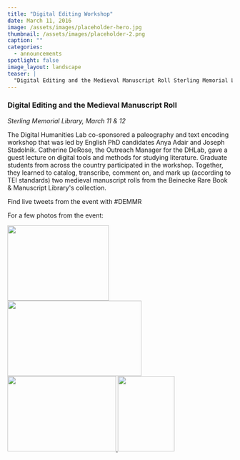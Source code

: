 ```yaml
---
title: "Digital Editing Workshop"
date: March 11, 2016
image: /assets/images/placeholder-hero.jpg
thumbnail: /assets/images/placeholder-2.png
caption: ""
categories: 
  - announcements
spotlight: false 
image_layout: landscape
teaser: |
  "Digital Editing and the Medieval Manuscript Roll Sterling Memorial Library, March 11 & 12 The Digital Humanities Lab co-sponsored a paleography and text encoding workshop that was led by..."
---
```


<h3>Digital Editing and the Medieval Manuscript Roll</h3>
<em>Sterling Memorial Library, March 11 &amp; 12</em>
   
The Digital Humanities Lab co-sponsored a paleography and text encoding workshop that was led by English PhD candidates Anya Adair and Joseph Stadolnik. Catherine DeRose, the Outreach Manager for the DHLab, gave a guest lecture on digital tools and methods for studying literature. Graduate students from across the country participated in the workshop. Together, they learned to catalog, transcribe, comment on, and mark up (according to TEI standards) two medieval manuscript rolls from the Beinecke Rare Book &amp; Manuscript Library's collection.
   
Find live tweets from the event with #DEMMR
   
For a few photos from the event:
   
<a href="http://web.library.yale.edu/sites/default/files/images/DEMMR3.jpg">
  <img alt="" height="169" src="http://web.library.yale.edu/sites/default/files/resize/images/DEMMR3-227x169.jpg" width="227"/>
</a>
<a href="http://web.library.yale.edu/sites/default/files/images/DEMMR.jpg">
  <img alt="" height="169" src="http://web.library.yale.edu/sites/default/files/resize/images/DEMMR-300x169.jpg" width="300"/>
</a>
<a href="http://web.library.yale.edu/sites/default/files/images/DEMMR2%281%29.jpg">
  <img alt="" height="169" src="http://web.library.yale.edu/sites/default/files/resize/images/DEMMR2%281%29-243x169.jpg" width="243"/>
</a>
<a href="http://web.library.yale.edu/sites/default/files/images/DEMMR%20roll.jpg">
  <img alt="" height="169" src="http://web.library.yale.edu/sites/default/files/resize/images/DEMMR%20roll-127x169.jpg" width="127"/>
</a>